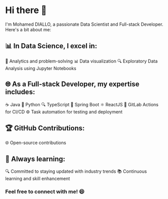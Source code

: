 # Hi there 👋

I'm Mohamed DIALLO, a passionate Data Scientist and Full-stack Developer. Here's a bit about me:

## 📊 In Data Science, I excel in:
  🧠 Analytics and problem-solving
  📊 Data visualization
  🔍 Exploratory Data Analysis using Jupyter Notebooks

## 🌐 As a Full-stack Developer, my expertise includes:
  ☕ Java
  🐍 Python
  🔍 TypeScript
  🌱 Spring Boot
  ⚛️ ReactJS
  🤖 GitLab Actions for CI/CD
  ⚙️ Task automation for testing and deployment

## 🏆 GitHub Contributions:
  🌐 Open-source contributions

## 🚧 Always learning:
  🔍 Committed to staying updated with industry trends
  📚 Continuous learning and skill enhancement

### Feel free to connect with me! 😄

<!--
- 🔭 I’m currently working on ...
- 🌱 I’m currently learning ...
- 👯 I’m looking to collaborate on ...
- 🤔 I’m looking for help with ...
- 💬 Ask me about ...
- 📫 How to reach me: ...
- 😄 Pronouns: ...
- ⚡ Fun fact: ...
-->
